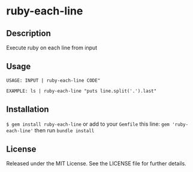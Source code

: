 # ruby-each-line

## Description

Execute ruby on each line from input

## Usage

```
USAGE: INPUT | ruby-each-line CODE"
```

```
EXAMPLE: ls | ruby-each-line "puts line.split('.').last"
```

## Installation

`$ gem install ruby-each-line` or add to your `Gemfile` this line: `gem 'ruby-each-line'` then run `bundle install`

## License

Released under the MIT License. See the LICENSE file for further details.

